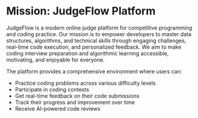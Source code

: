 # Mission: JudgeFlow Platform

JudgeFlow is a modern online judge platform for competitive programming and coding practice. Our mission is to empower developers to master data structures, algorithms, and technical skills through engaging challenges, real-time code execution, and personalized feedback. We aim to make coding interview preparation and algorithmic learning accessible, motivating, and enjoyable for everyone.

The platform provides a comprehensive environment where users can:
- Practice coding problems across various difficulty levels
- Participate in coding contests
- Get real-time feedback on their code submissions
- Track their progress and improvement over time
- Receive AI-powered code reviews